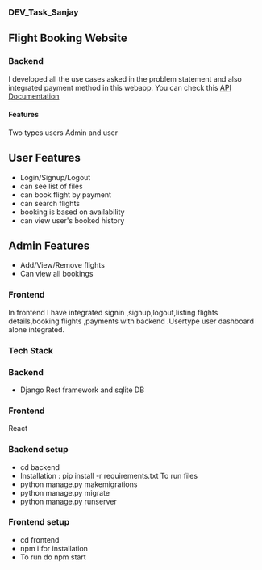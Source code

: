 
### DEV_Task_Sanjay

## Flight Booking Website

### Backend

I developed all the use cases asked in the problem statement and also integrated payment method in this webapp. You can check this [API Documentation](https://documenter.getpostman.com/view/26924543/2s93m1b5QZ)

#### Features
Two types users Admin and user
## User Features 
  - Login/Signup/Logout
  - can see list of files
  - can book flight by payment
  - can search flights 
  - booking is based on availability
  - can view user's booked history
 ## Admin Features
   - Add/View/Remove flights 
   - Can view all bookings 

### Frontend
In frontend I have integrated signin ,signup,logout,listing flights details,booking flights ,payments with backend .Usertype user dashboard alone integrated.

### Tech Stack

### Backend
- Django Rest framework and sqlite DB

### Frontend
React

### Backend setup
- cd backend
- Installation : pip install -r requirements.txt To run files
- python manage.py makemigrations
- python manage.py migrate
- python manage.py runserver

### Frontend setup
- cd frontend
- npm i for installation
- To run do npm start
